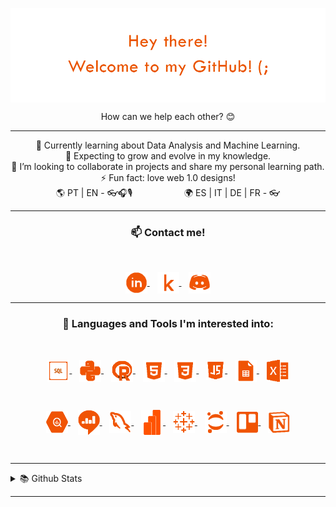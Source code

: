 <!-- Ini image and text  -->
<p align="center"> 
  <img align="center" src="https://github.com/Rhappy/Rhappy/blob/main/images/page_title.png?raw=true">
</p>
<p align="center">
	How can we help each other? 😊
</p>
<hr>
<!-- readme.md -->
<p align="center">
🌱 Currently learning about Data Analysis and Machine Learning. <br>
🤩 Expecting to grow and evolve in my knowledge. <br>
👯 I’m looking to collaborate in projects and share my personal learning path. <br>
⚡ Fun fact: love web 1.0 designs!<br>
🌎 PT | EN - 👓🎧🎙️ 
&nbsp;&nbsp;&nbsp;&nbsp;&nbsp;&nbsp;&nbsp;&nbsp;&nbsp;&nbsp;&nbsp;&nbsp;&nbsp;&nbsp;&nbsp;&nbsp;&nbsp;&nbsp;&nbsp;   
🌍 ES | IT | DE | FR - 👓
</p>

<!--- 
target _blank doesn't work now but i'll keep it here so that, on the day they decide to change this, it'll be ready
--->

<hr>
  <!-- Contact me -->
<h3 align="center"> 📫 Contact me! </h3>
<br>
<p align="center">
	<a href="https://www.linkedin.com/in/rhapha-morello" target="_blank">
		<img align="center" src="https://github.com/Rhappy/Rhappy/blob/main/images/contact_linkedin.png?raw=true" alt="Rhappy | Linkedin" width="35" height="35"/>
	</a>&nbsp;&nbsp;
	<a href="https://www.kaggle.com/rhappy" target="_blank">
		<img align="center" src="https://github.com/Rhappy/Rhappy/blob/main/images/contact_kaggle.png" alt="Rhappy | Kaggle" width="35" height="35"/>
	</a>&nbsp;&nbsp;
  	<a href="https://discordapp.com/users/Rhappy#9373" target="_blank">
		<img align="center" src="https://github.com/Rhappy/Rhappy/blob/main/images/contact_discord.png?raw=true" alt="Rhappy | Discord" width="35" height="35"/>
  	</a>
</p>

<hr>
<!-- Languages and Tools -->
 <h3 align="center"> 🌌 Languages and Tools I'm interested into: </h3>
 <br>
 <p align="center">
	<a href="https://www.w3schools.com/sql/" target="_blank">
		<img align="center" src="https://raw.githubusercontent.com/Rhappy/Rhappy/main/images/language_sql.png" alt="SQL" width="35" height="35"/>
	</a>&nbsp;&nbsp;
	<a href="https://www.w3schools.com/python/" target="_blank">
		<img align="center" src="https://raw.githubusercontent.com/Rhappy/Rhappy/main/images/language_python.png" alt="Python" width="35" height="35"/>
	</a>&nbsp;&nbsp;
	<a href="https://www.w3schools.com/r/" target="_blank">
		<img align="center" src="https://raw.githubusercontent.com/Rhappy/Rhappy/main/images/language_r.png" alt="R" width="35" height="35"/>
	</a>&nbsp;&nbsp;
	<a href="https://www.w3schools.com/html/" target="_blank">
		<img align="center" src="https://raw.githubusercontent.com/Rhappy/Rhappy/main/images/language_html.png" alt="HTML" width="35" height="35"/>
 	</a>&nbsp;&nbsp;
	<a href="https://www.w3schools.com/css/" target="_blank">
		<img align="center" src="https://raw.githubusercontent.com/Rhappy/Rhappy/main/images/language_css.png" alt="CSS" width="35" height="35"/>
	</a>&nbsp;&nbsp;
	<a href="https://www.w3schools.com/js/" target="_blank">
		<img align="center" src="https://raw.githubusercontent.com/Rhappy/Rhappy/main/images/language_javascript.png" alt="JavaScript" width="30" height="30"/>
	</a>&nbsp;&nbsp;
	<a href="https://www.w3schools.com/googlesheets/index.php" target="_blank">
		<img align="center" src="https://raw.githubusercontent.com/Rhappy/Rhappy/main/images/tool_sheets.png" alt="Google Sheets" width="35" height="35"/>
	</a>&nbsp;&nbsp;
	<a href="https://www.w3schools.com/excel/index.php" target="_blank">
		<img align="center" src="https://raw.githubusercontent.com/Rhappy/Rhappy/main/images/tool_excel.png" alt="Microsoft Excel" width="35" height="35"/>
	</a>
	
</p>
<br>
<p align="center">
	<a href="https://cloud.google.com/bigquery" target="_blank">
		<img align="center" src="https://raw.githubusercontent.com/Rhappy/Rhappy/main/images/tool_bigquery.png" alt="BigQuery" width="35" height="35"/>
	</a>&nbsp;&nbsp;
	<a href="https://redash.io" target="_blank">
		<img align="center" src="https://raw.githubusercontent.com/Rhappy/Rhappy/main/images/tool_redash.png" alt="Redash" width="35" height="40"/>
	</a>&nbsp;&nbsp;
	<a href="https://www.mysql.com" target="_blank">
		<img align="center" src="https://raw.githubusercontent.com/Rhappy/Rhappy/main/images/tool_mysql.png" alt="MySQL" width="35" height="35"/>
 	</a>&nbsp;&nbsp;
	<a href="https://learn.microsoft.com/en-us/power-bi/fundamentals/" target="_blank">
		<img align="center" src="https://raw.githubusercontent.com/Rhappy/Rhappy/main/images/tool_powerbi.png" alt="Power BI" width="35" height="40"/>
 	</a>&nbsp;&nbsp;
	<a href="https://sso.online.tableau.com" target="_blank">
		<img align="center" src="https://raw.githubusercontent.com/Rhappy/Rhappy/main/images/tool_tableau.png" alt="Tableau" width="35" height="35"/>
 	</a>&nbsp;&nbsp;
	<a href="https://jupyter.org/try" target="_blank">
		<img align="center" src="https://raw.githubusercontent.com/Rhappy/Rhappy/main/images/tool_jupyter.png" alt="Jupyter" width="35" height="35"/>
 	</a>&nbsp;&nbsp;
	<a href="https://trello.com" target="_blank">
		<img align="center" src="https://raw.githubusercontent.com/Rhappy/Rhappy/main/images/tool_trello.png" alt="Trello" width="35" height="35"/>
  	</a>&nbsp;&nbsp;
	<a href="https://www.notion.so" target="_blank">
		<img align="center" src="https://raw.githubusercontent.com/Rhappy/Rhappy/main/images/tool_notion.png" alt="Notion" width="35" height="35"/>
 	</a>
</p>
<br>

<hr>

<!-- GitHub stats -->
<details>
<summary> 📚 Github Stats</summary>

<br> 
<p align="center">
	<img src="https://github-readme-stats.vercel.app/api/top-langs/?username=rhappy&&layout=compact&&theme=darcula&title_color=CC5500&text_color=CC5500&icon_color=0077CC&hide_border=TRUE" alt="Rhappy"/>
</p>
<p align="center">
	<img height="160em" src="https://github-readme-stats.vercel.app/api?username=rhappy&show_icons=true&theme=darcula&title_color=CC5500&text_color=CC5500&icon_color=0077CC&hide_border=TRUE"/>
</p>
</details>
<hr> 
